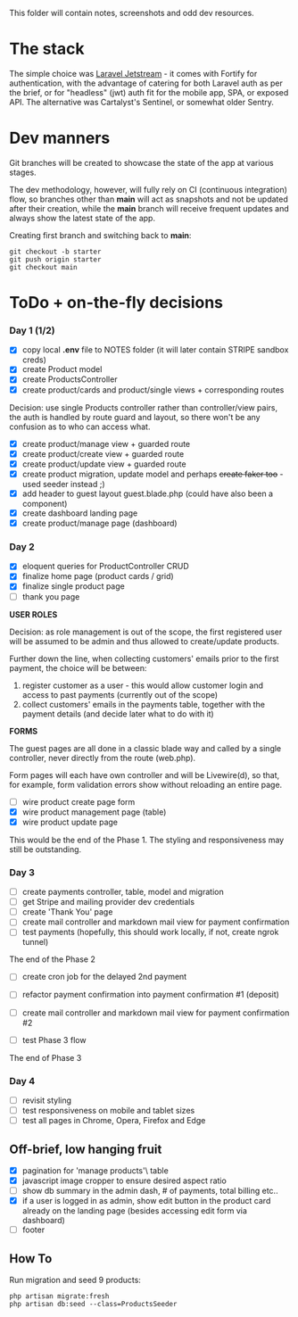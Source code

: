 This folder will contain notes, screenshots and odd dev resources.

# The stack

The simple choice was [Laravel Jetstream](https://jetstream.laravel.com/2.x/introduction.html) - it comes with
Fortify for authentication, with the advantage of catering for both Laravel auth as per the brief, or for
"headless" (jwt) auth fit for the mobile app, SPA, or exposed API. The alternative was Cartalyst's Sentinel, or
somewhat older Sentry.

# Dev manners

Git branches will be created to showcase the state of the app at various stages.

The dev methodology, however, will fully rely on CI (continuous integration) flow, so branches other than
**main** will act as snapshots and not be updated after their creation, while the **main** branch will receive
frequent updates and always show the latest state of the app.

Creating first branch and switching back to **main**:

```
git checkout -b starter
git push origin starter
git checkout main
```

# ToDo + on-the-fly decisions

### Day 1 (1/2)

- [x] copy local **.env** file to NOTES folder (it will later contain STRIPE sandbox creds)
- [x] create Product model
- [x] create ProductsController
- [x] create product/cards and product/single views + corresponding routes

Decision: use single Products controller rather than controller/view pairs, the auth is handled by route guard and layout,
so there won't be any confusion as to who can access what.

- [x] create product/manage view + guarded route
- [x] create product/create view + guarded route
- [x] create product/update view + guarded route
- [x] create product migration, update model and perhaps ~~create faker too~~ - used seeder instead ;)
- [x] add header to guest layout guest.blade.php (could have also been a component)
- [x] create dashboard landing page
- [x] create product/manage page (dashboard)

### Day 2

- [x] eloquent queries for ProductController CRUD
- [x] finalize home page (product cards / grid)
- [x] finalize single product page
- [ ] thank you page

**USER ROLES**

Decision: as role management is out of the scope, the first registered user will be assumed to be admin
and thus allowed to create/update products.

Further down the line, when collecting customers' emails prior to the first payment, the choice will be between:

1. register customer as a user - this would allow customer login and access to past payments (currently out of the scope)
2. collect customers' emails in the payments table, together with the payment details (and decide later what to do with it)

**FORMS**

The guest pages are all done in a classic blade way and called by a single controller, never directly from the route (web.php).

Form pages will each have own controller and will be Livewire(d), so that, for example, form validation errors show without
reloading an entire page.

- [ ] wire product create page form
- [x] wire product management page (table)
- [x] wire product update page

This would be the end of the Phase 1. The styling and responsiveness may still be outstanding.

### Day 3

- [ ] create payments controller, table, model and migration
- [ ] get Stripe and mailing provider dev credentials
- [ ] create 'Thank You' page
- [ ] create mail controller and markdown mail view for payment confirmation
- [ ] test payments (hopefully, this should work locally, if not, create ngrok tunnel)

The end of the Phase 2

- [ ] create cron job for the delayed 2nd payment
- [ ] refactor payment confirmation into payment confirmation #1 (deposit)
- [ ] create mail controller and markdown mail view for payment confirmation #2
- [ ] test Phase 3 flow


The end of Phase 3

### Day 4

- [ ] revisit styling
- [ ] test responsiveness on mobile and tablet sizes
- [ ] test all pages in Chrome, Opera, Firefox and Edge

## Off-brief, low hanging fruit

- [x] pagination for 'manage products'\ table
- [x] javascript image cropper to ensure desired aspect ratio
- [ ] show db summary in the admin dash, # of payments, total billing etc..
- [x] if a user is logged in as admin, show edit button in the product card already on the landing page (besides accessing edit form via dashboard)
- [ ] footer

## How To

Run migration and seed 9 products:

```
php artisan migrate:fresh
php artisan db:seed --class=ProductsSeeder

```


